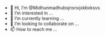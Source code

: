 - 👋 Hi, I’m @Midhunmadhubsjnsnxjxkbxksvs
- 👀 I’m interested in ...
- 🌱 I’m currently learning ...
- 💞️ I’m looking to collaborate on ...
- 📫 How to reach me ...

<!---
Midhunmadhubsjnsnxjxkbxksvs/Midhunmadhubsjnsnxjxkbxksvs is a ✨ special ✨ repository because its `README.md` (this file) appears on your GitHub profile.
You can click the Preview link to take a look at your changes.
--->
